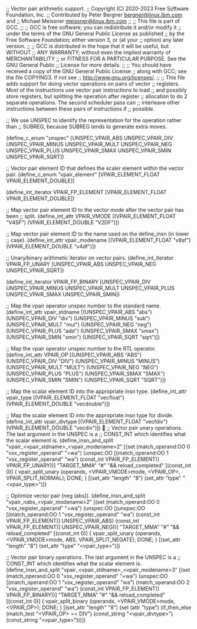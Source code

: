 ;; Vector pair arithmetic support.
;; Copyright (C) 2020-2023 Free Software Foundation, Inc.
;; Contributed by Peter Bergner <bergner@linux.ibm.com> and
;;		  Michael Meissner <meissner@linux.ibm.com>
;;
;; This file is part of GCC.
;;
;; GCC is free software; you can redistribute it and/or modify it
;; under the terms of the GNU General Public License as published
;; by the Free Software Foundation; either version 3, or (at your
;; option) any later version.
;;
;; GCC is distributed in the hope that it will be useful, but WITHOUT
;; ANY WARRANTY; without even the implied warranty of MERCHANTABILITY
;; or FITNESS FOR A PARTICULAR PURPOSE.  See the GNU General Public
;; License for more details.
;;
;; You should have received a copy of the GNU General Public License
;; along with GCC; see the file COPYING3.  If not see
;; <http://www.gnu.org/licenses/>.
;;
;; This file adds support for doing vector operations on pairs of vector
;; registers.  Most of the instructions use vector pair instructions to load
;; and possibly store registers, but splitting the operation after register
;; allocation to do 2 separate operations.  The second scheduler pass can
;; interleave other instructions between these pairs of instructions if
;; possible.

;; We use UNSPEC to identify the representation for the operation rather than
;; SUBREG, because SUBREG tends to generate extra moves.

(define_c_enum "unspec"
  [UNSPEC_VPAIR_ABS
   UNSPEC_VPAIR_DIV
   UNSPEC_VPAIR_MINUS
   UNSPEC_VPAIR_MULT
   UNSPEC_VPAIR_NEG
   UNSPEC_VPAIR_PLUS
   UNSPEC_VPAIR_SMAX
   UNSPEC_VPAIR_SMIN
   UNSPEC_VPAIR_SQRT])

;; Vector pair element ID that defines the scaler element within the vector pair.
(define_c_enum "vpair_element"
  [VPAIR_ELEMENT_FLOAT
   VPAIR_ELEMENT_DOUBLE])

(define_int_iterator VPAIR_FP_ELEMENT [VPAIR_ELEMENT_FLOAT
				       VPAIR_ELEMENT_DOUBLE])

;; Map vector pair element ID to the vector mode after the vector pair has been
;; split.
(define_int_attr VPAIR_VMODE [(VPAIR_ELEMENT_FLOAT  "V4SF")
			      (VPAIR_ELEMENT_DOUBLE "V2DF")])

;; Map vector pair element ID to the name used on the define_insn (in lower
;; case).
(define_int_attr vpair_modename [(VPAIR_ELEMENT_FLOAT  "v8sf")
				 (VPAIR_ELEMENT_DOUBLE "v4df")])

;; Unary/binary arithmetic iterator on vector pairs.
(define_int_iterator VPAIR_FP_UNARY  [UNSPEC_VPAIR_ABS
				      UNSPEC_VPAIR_NEG
				      UNSPEC_VPAIR_SQRT])

(define_int_iterator VPAIR_FP_BINARY [UNSPEC_VPAIR_DIV
				      UNSPEC_VPAIR_MINUS
				      UNSPEC_VPAIR_MULT
				      UNSPEC_VPAIR_PLUS
				      UNSPEC_VPAIR_SMAX
				      UNSPEC_VPAIR_SMIN])

;; Map the vpair operator unspec number to the standard name.
(define_int_attr vpair_stdname [(UNSPEC_VPAIR_ABS    "abs")
				(UNSPEC_VPAIR_DIV    "div")
				(UNSPEC_VPAIR_MINUS  "sub")
				(UNSPEC_VPAIR_MULT   "mul")
				(UNSPEC_VPAIR_NEG    "neg")
				(UNSPEC_VPAIR_PLUS   "add")
				(UNSPEC_VPAIR_SMAX   "smax")
				(UNSPEC_VPAIR_SMIN   "smin")
				(UNSPEC_VPAIR_SQRT   "sqrt")])

;; Map the vpair operator unspec number to the RTL operator.
(define_int_attr VPAIR_OP [(UNSPEC_VPAIR_ABS    "ABS")
			   (UNSPEC_VPAIR_DIV    "DIV")
			   (UNSPEC_VPAIR_MINUS  "MINUS")
			   (UNSPEC_VPAIR_MULT   "MULT")
			   (UNSPEC_VPAIR_NEG    "NEG")
			   (UNSPEC_VPAIR_PLUS   "PLUS")
			   (UNSPEC_VPAIR_SMAX   "SMAX")
			   (UNSPEC_VPAIR_SMIN   "SMIN")
			   (UNSPEC_VPAIR_SQRT   "SQRT")])

;; Map the scalar element ID into the appropriate insn type.
(define_int_attr vpair_type [(VPAIR_ELEMENT_FLOAT  "vecfloat")
			     (VPAIR_ELEMENT_DOUBLE "vecdouble")])

;; Map the scalar element ID into the appropriate insn type for divide.
(define_int_attr vpair_divtype [(VPAIR_ELEMENT_FLOAT  "vecfdiv")
				(VPAIR_ELEMENT_DOUBLE "vecdiv")])

;; Vector pair unary operations.  The last argument in the UNSPEC is a
;; CONST_INT which identifies what the scalar element is.
(define_insn_and_split "vpair_<vpair_stdname>_<vpair_modename>2"
  [(set (match_operand:OO 0 "vsx_register_operand" "=wa")
	(unspec:OO
	 [(match_operand:OO 1 "vsx_register_operand" "wa")
	  (const_int VPAIR_FP_ELEMENT)]
	 VPAIR_FP_UNARY))]
  "TARGET_MMA"
  "#"
  "&& reload_completed"
  [(const_int 0)]
{
  vpair_split_unary (operands, <VPAIR_VMODE>mode, <VPAIR_OP>,
		     VPAIR_SPLIT_NORMAL);
  DONE;
}
  [(set_attr "length" "8")
   (set_attr "type" "<vpair_type>")])

;; Optimize vector pair (neg (abs)).
(define_insn_and_split "vpair_nabs_<vpair_modename>2"
  [(set (match_operand:OO 0 "vsx_register_operand" "=wa")
	(unspec:OO
	 [(unspec:OO
	   [(match_operand:OO 1 "vsx_register_operand" "wa")
	    (const_int VPAIR_FP_ELEMENT)]
	   UNSPEC_VPAIR_ABS)
	  (const_int VPAIR_FP_ELEMENT)]
	 UNSPEC_VPAIR_NEG))]
  "TARGET_MMA"
  "#"
  "&& reload_completed"
  [(const_int 0)]
{
  vpair_split_unary (operands, <VPAIR_VMODE>mode, ABS, VPAIR_SPLIT_NEGATE);
  DONE;
}
  [(set_attr "length" "8")
   (set_attr "type" "<vpair_type>")])

;; Vector pair binary operations.  The last argument in the UNSPEC is a
;; CONST_INT which identifies what the scalar element is.
(define_insn_and_split "vpair_<vpair_stdname>_<vpair_modename>3"
  [(set (match_operand:OO 0 "vsx_register_operand" "=wa")
	(unspec:OO
	 [(match_operand:OO 1 "vsx_register_operand" "wa")
	  (match_operand:OO 2 "vsx_register_operand" "wa")
	  (const_int VPAIR_FP_ELEMENT)]
	 VPAIR_FP_BINARY))]
  "TARGET_MMA"
  "#"
  "&& reload_completed"
  [(const_int 0)]
{
  vpair_split_binary (operands, <VPAIR_VMODE>mode, <VPAIR_OP>);
  DONE;
}
  [(set_attr "length" "8")
   (set (attr "type") (if_then_else (match_test "<VPAIR_OP> == DIV")
				    (const_string "<vpair_divtype>")
				    (const_string "<vpair_type>")))])
